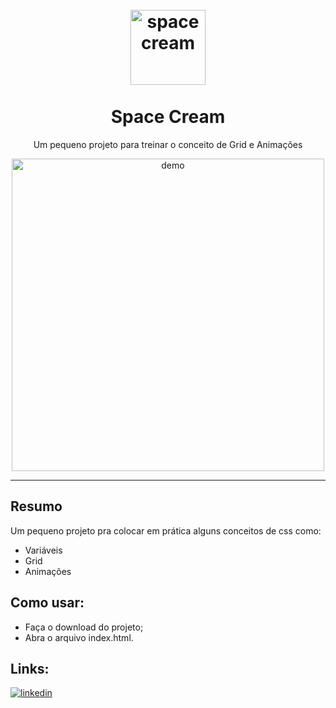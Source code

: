 <h1 align="center">
<br>
  <img src="https://uploaddeimagens.com.br/images/004/377/296/original/logo_1.png?1677950523" alt="space cream" width="120">
<br>
<br>
Space Cream
</h1>

<p align="center">Um pequeno projeto para treinar o conceito de Grid e Animações</p>

[//]: # (Add your gifs/images here:)
<div align="center">
  <img src="https://media3.giphy.com/media/v1.Y2lkPTc5MGI3NjExMzJmMGM1Zjg4ZmI4YWVhNmZjNGZhNjFhNWUzM2ZkOTBhZjRjOGFkMSZjdD1n/kQY1v29lrEGkLcYt87/giphy.gif"  height="500" alt="demo">
  
</div>

<hr />

## Resumo
[//]: # (Add the features of your project here:)


Um pequeno projeto pra colocar em prática alguns conceitos de css como:
- Variáveis
- Grid
- Animações



## Como usar:

- Faça o download do projeto;
- Abra o arquivo index.html.

## Links:
[![linkedin](https://img.shields.io/badge/linkedin-0A66C2?style=for-the-badge&logo=linkedin&logoColor=white)](https://www.linkedin.com/in/david-cso/)
